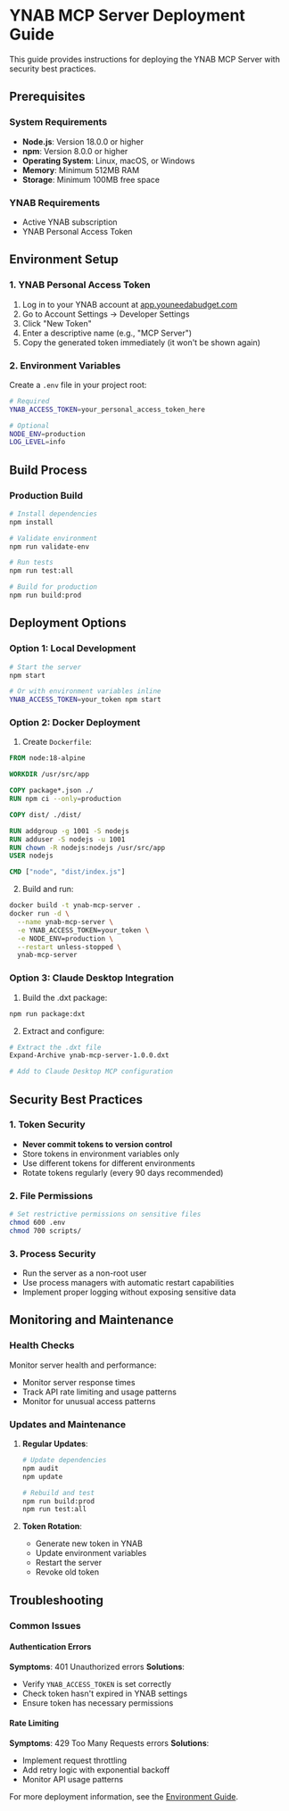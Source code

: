 # YNAB MCP Server Deployment Guide

This guide provides instructions for deploying the YNAB MCP Server with security best practices.

## Prerequisites

### System Requirements

- **Node.js**: Version 18.0.0 or higher
- **npm**: Version 8.0.0 or higher
- **Operating System**: Linux, macOS, or Windows
- **Memory**: Minimum 512MB RAM
- **Storage**: Minimum 100MB free space

### YNAB Requirements

- Active YNAB subscription
- YNAB Personal Access Token

## Environment Setup

### 1. YNAB Personal Access Token

1. Log in to your YNAB account at [app.youneedabudget.com](https://app.youneedabudget.com)
2. Go to Account Settings → Developer Settings
3. Click "New Token"
4. Enter a descriptive name (e.g., "MCP Server")
5. Copy the generated token immediately (it won't be shown again)

### 2. Environment Variables

Create a `.env` file in your project root:

```bash
# Required
YNAB_ACCESS_TOKEN=your_personal_access_token_here

# Optional
NODE_ENV=production
LOG_LEVEL=info
```

## Build Process

### Production Build

```bash
# Install dependencies
npm install

# Validate environment
npm run validate-env

# Run tests
npm run test:all

# Build for production
npm run build:prod
```

## Deployment Options

### Option 1: Local Development

```bash
# Start the server
npm start

# Or with environment variables inline
YNAB_ACCESS_TOKEN=your_token npm start
```

### Option 2: Docker Deployment

1. Create `Dockerfile`:
```dockerfile
FROM node:18-alpine

WORKDIR /usr/src/app

COPY package*.json ./
RUN npm ci --only=production

COPY dist/ ./dist/

RUN addgroup -g 1001 -S nodejs
RUN adduser -S nodejs -u 1001
RUN chown -R nodejs:nodejs /usr/src/app
USER nodejs

CMD ["node", "dist/index.js"]
```

2. Build and run:
```bash
docker build -t ynab-mcp-server .
docker run -d \
  --name ynab-mcp-server \
  -e YNAB_ACCESS_TOKEN=your_token \
  -e NODE_ENV=production \
  --restart unless-stopped \
  ynab-mcp-server
```

### Option 3: Claude Desktop Integration

1. Build the .dxt package:
```bash
npm run package:dxt
```

2. Extract and configure:
```bash
# Extract the .dxt file
Expand-Archive ynab-mcp-server-1.0.0.dxt

# Add to Claude Desktop MCP configuration
```

## Security Best Practices

### 1. Token Security

- **Never commit tokens to version control**
- Store tokens in environment variables only
- Use different tokens for different environments
- Rotate tokens regularly (every 90 days recommended)

### 2. File Permissions

```bash
# Set restrictive permissions on sensitive files
chmod 600 .env
chmod 700 scripts/
```

### 3. Process Security

- Run the server as a non-root user
- Use process managers with automatic restart capabilities
- Implement proper logging without exposing sensitive data

## Monitoring and Maintenance

### Health Checks

Monitor server health and performance:
- Monitor server response times
- Track API rate limiting and usage patterns
- Monitor for unusual access patterns

### Updates and Maintenance

1. **Regular Updates**:
   ```bash
   # Update dependencies
   npm audit
   npm update
   
   # Rebuild and test
   npm run build:prod
   npm run test:all
   ```

2. **Token Rotation**:
   - Generate new token in YNAB
   - Update environment variables
   - Restart the server
   - Revoke old token

## Troubleshooting

### Common Issues

#### Authentication Errors
**Symptoms**: 401 Unauthorized errors
**Solutions**:
- Verify `YNAB_ACCESS_TOKEN` is set correctly
- Check token hasn't expired in YNAB settings
- Ensure token has necessary permissions

#### Rate Limiting
**Symptoms**: 429 Too Many Requests errors
**Solutions**:
- Implement request throttling
- Add retry logic with exponential backoff
- Monitor API usage patterns

For more deployment information, see the [Environment Guide](ENVIRONMENT.md).